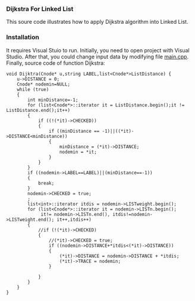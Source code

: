 ### Dijkstra For Linked List
This soure code illustrates how to apply Dijkstra algorithm into Linked List.
### Installation
It requires Visual Stuio to run.
Initially, you need to open project with Visual Studio. After that, you could change input data by modifying file [main.cpp](https://github.com/nltd101/Dijkstra-for-Linked-List/blob/master/18120307/main.cpp).
Finally, source code of function Dijkstra:
    
    void Dijktra(Cnode* u,string LABEL,list<Cnode*>ListDistance) {
    	u->DISTANCE = 0;
    	Cnode* nodemin=NULL;
    	while (true)
    	{
    		int minDistance=-1;
    		for (list<Cnode*>::iterator it = ListDistance.begin();it != ListDistance.end();it++)
    		{
    			if ((!(*it)->CHECKED))
    			{
    				if ((minDistance == -1)||((*it)->DISTANCE<minDistance))
    				{
    					minDistance = (*it)->DISTANCE;
    					nodemin = *it;
    				}
    			}
    		}
    		if ((nodemin->LABEL==LABEL)||(minDistance==-1))
    		{
    			break;
    		}
    		nodemin->CHECKED = true;
    		;
    		list<int>::iterator itdis = nodemin->LISTweight.begin();
    		for (list<Cnode*>::iterator it = nodemin->LISTn.begin();
    			 it!= nodemin->LISTn.end(), itdis!=nodemin->LISTweight.end(); it++,itdis++)
    		{
    			//if (!(*it)->CHECKED)
    			{
    				//(*it)->CHECKED = true;
    				if ((nodemin->DISTANCE+*itdis<(*it)->DISTANCE))
    				{
    					(*it)->DISTANCE = nodemin->DISTANCE + *itdis;
    					(*it)->TRACE = nodemin;
    				}
    
    			}
    		}
    	}
    }
